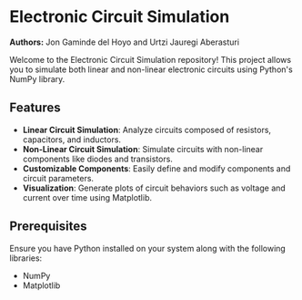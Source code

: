 # Electronic Circuit Simulation

**Authors:** Jon Gaminde del Hoyo and Urtzi Jauregi Aberasturi

Welcome to the Electronic Circuit Simulation repository! This project allows you to simulate both linear and non-linear electronic circuits using Python's NumPy library.

## Features

- **Linear Circuit Simulation**: Analyze circuits composed of resistors, capacitors, and inductors.
- **Non-Linear Circuit Simulation**: Simulate circuits with non-linear components like diodes and transistors.
- **Customizable Components**: Easily define and modify components and circuit parameters.
- **Visualization**: Generate plots of circuit behaviors such as voltage and current over time using Matplotlib.

## Prerequisites

Ensure you have Python installed on your system along with the following libraries:

- NumPy
- Matplotlib

